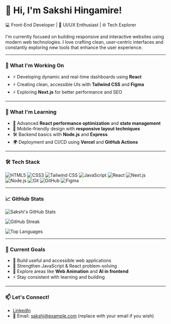 # 👋 Hi, I'm Sakshi Hingamire!

💻 Front-End Developer | 🎨 UI/UX Enthusiast | 🌐 Tech Explorer

I'm currently focused on building responsive and interactive websites using modern web technologies. I love crafting clean, user-centric interfaces and constantly exploring new tools that enhance the user experience.

---

### 🚀 What I'm Working On
- ⚡ Developing dynamic and real-time dashboards using **React**
- ⚡ Creating clean, accessible UIs with **Tailwind CSS** and **Figma**
- ⚡ Exploring **Next.js** for better performance and SEO

---

### 🌱 What I'm Learning
- 🧠 Advanced **React performance optimization** and **state management**
- 📱 Mobile-friendly design with **responsive layout techniques**
- 🛠️ Backend basics with **Node.js** and **Express**
- 🌍 Deployment and CI/CD using **Vercel** and **GitHub Actions**

---

### 🛠️ Tech Stack

![HTML5](https://img.shields.io/badge/HTML5-E34F26?style=flat&logo=html5&logoColor=white)
![CSS3](https://img.shields.io/badge/CSS3-1572B6?style=flat&logo=css3&logoColor=white)
![Tailwind CSS](https://img.shields.io/badge/TailwindCSS-38B2AC?style=flat&logo=tailwind-css&logoColor=white)
![JavaScript](https://img.shields.io/badge/JavaScript-F7DF1E?style=flat&logo=javascript&logoColor=black)
![React](https://img.shields.io/badge/React-61DAFB?style=flat&logo=react&logoColor=black)
![Next.js](https://img.shields.io/badge/Next.js-000000?style=flat&logo=nextdotjs&logoColor=white)
![Node.js](https://img.shields.io/badge/Node.js-339933?style=flat&logo=nodedotjs&logoColor=white)
![Git](https://img.shields.io/badge/Git-F05032?style=flat&logo=git&logoColor=white)
![GitHub](https://img.shields.io/badge/GitHub-181717?style=flat&logo=github)
![Figma](https://img.shields.io/badge/Figma-F24E1E?style=flat&logo=figma&logoColor=white)

---

### 📈 GitHub Stats

![Sakshi's GitHub Stats](https://github-readme-stats.vercel.app/api?username=Sakshi1823&show_icons=true&theme=radical)

![GitHub Streak](https://streak-stats.demolab.com?user=Sakshi1823&theme=radical)

![Top Languages](https://github-readme-stats.vercel.app/api/top-langs/?username=Sakshi1823&layout=compact&theme=radical)

---

### 📌 Current Goals
- 🔨 Build useful and accessible web applications
- 🧠 Strengthen JavaScript & React problem-solving
- 🌱 Explore areas like **Web Animation** and **AI in frontend**
- ⚡ Stay consistent with learning and building

---

### 📫 Let's Connect!
- [LinkedIn](https://linkedin.com/in/sakshi1823)
- 📧 Email: sakshi@example.com (replace with your email if you wish)



